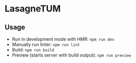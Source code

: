 # LasagneTUM

## Usage

- Run in development mode with HMR: `npm run dev`
- Manually run linter: `npm run lint`
- Build: `npm run build`
- Preview (starts server with build output): `npm run preview`
